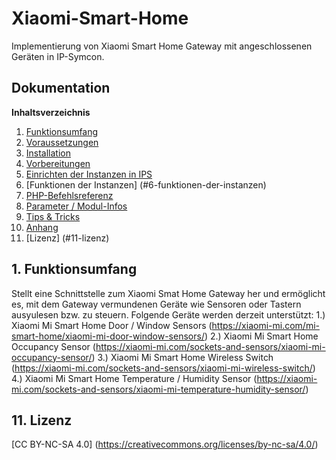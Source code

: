 # Xiaomi-Smart-Home

Implementierung von Xiaomi Smart Home Gateway mit angeschlossenen Geräten in IP-Symcon.

## Dokumentation

**Inhaltsverzeichnis**

1. [Funktionsumfang](#1-funktionsumfang) 
2. [Voraussetzungen](#2-voraussetzungen)
3. [Installation](#3-installation)
4. [Vorbereitungen](#4-vorbereitungen)
5. [Einrichten der Instanzen in IPS](#5-einrichten-der--instanzen-in-ips)
6. [Funktionen der Instanzen] (#6-funktionen-der-instanzen)
7. [PHP-Befehlsreferenz](#7-php-befehlsreferenz) 
8. [Parameter / Modul-Infos](#8-parameter--modul-infos) 
9. [Tips & Tricks](#9-tips--tricks) 
10. [Anhang](#10-anhang)
11. [Lizenz] (#11-lizenz)

## 1. Funktionsumfang

Stellt eine Schnittstelle zum Xiaomi Smat Home Gateway her und ermöglicht es, mit dem Gateway vermundenen Geräte wie Sensoren oder Tastern ausyulesen bzw. zu steuern.
Folgende Geräte werden derzeit unterstützt:
  1.) Xiaomi Mi Smart Home Door / Window Sensors (https://xiaomi-mi.com/mi-smart-home/xiaomi-mi-door-window-sensors/)
  2.) Xiaomi Mi Smart Home Occupancy Sensor (https://xiaomi-mi.com/sockets-and-sensors/xiaomi-mi-occupancy-sensor/)
  3.) Xiaomi Mi Smart Home Wireless Switch (https://xiaomi-mi.com/sockets-and-sensors/xiaomi-mi-wireless-switch/)
  4.) Xiaomi Mi Smart Home Temperature / Humidity Sensor (https://xiaomi-mi.com/sockets-and-sensors/xiaomi-mi-temperature-humidity-sensor/)




## 11. Lizenz  

[CC BY-NC-SA 4.0] (https://creativecommons.org/licenses/by-nc-sa/4.0/) 
